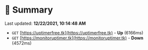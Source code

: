 # 📖 Summary
Last updated: **12/22/2021, 10:14:48 AM**

- `GET` [https://uptimerfree.tk](https://uptimerfree.tk) - **Up** (6166ms)
- `GET` [https://monitoruptimer.tk](https://monitoruptimer.tk) - **Down** (4572ms)
